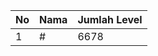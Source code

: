 | No | Nama            | Jumlah Level |
|----|-----------------|--------------|
| 1  | #    |    6678        |
